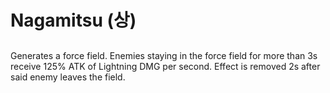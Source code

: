 # Nagamitsu (상)

##

Generates a force field. Enemies staying in the force field for more than 3s receive 125% ATK of Lightning DMG per second. Effect is removed 2s after said enemy leaves the field.
